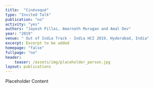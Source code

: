 ```yaml
---
title:  "Cinévoqué"
type: "Invited Talk"
publication: "no"
activity: "yes"
authors: "Jayesh Pillai, Amarnath Murugan and Amal Dev"
year: "2019"
venue: " Out of India Track - India HCI 2019, Hyderabad, India"
excerpt: Excerpt to be added
homepage: "false"
fullpage: "no"
header:
    teaser: /assets/img/placeholder_person.jpg
layout: publications    
---
```


Placeholder Content